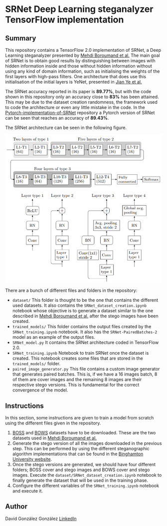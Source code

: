 # SRNet Deep Learning steganalyzer TensorFlow implementation

## Summary

This repository contains a TensorFlow 2.0 implementation of SRNet, a Deep Learning steganalyzer presented by [Mehdi Boroumand et al.](https://ieeexplore.ieee.org/document/8470101) The main goal of SRNet is to obtain good results by distinguishing between images with hidden information inside and those without hidden information without using any kind of domain information, such as initialising the weights of the first layers with high-pass filters. One architecture that does use this initialisation of the initial layers is YeNet, presented in [Jian Ye et al.](https://ieeexplore.ieee.org/document/7937836)

The SRNet accuracy reported in its paper is **89.77\%**, but with the code shown in this repository only an accuracy close to **83\%** has been attained. This may be due to the dataset creation randomness, the framework used to code the architecture or even any little mistake in the code. In the [Pytorch-implementation-of-SRNet](https://github.com/brijeshiitg/Pytorch-implementation-of-SRNet) repository a Pytorch version of SRNet can be seen that reaches an accuracy of **89.43\%**.

The SRNet architecture can be seen in the following figure.

<p align="center">
  <img src="images/SRNetArchitecture.png" alt="SRNet architecture. This figure was obtained from Mehdi Boroumand et al." width="500"/>
</p>

There are a bunch of different files and folders in the repository:

- `dataset/` This folder is thought to be the one that contains the different used datasets. It also contains the `SRNet_dataset_creation.ipynb` notebook whose objective is to generate a dataset similar to the one described in [Mehdi Boroumand et al.](https://ieeexplore.ieee.org/document/8470101) after the stego images have been created.
- `trained_models/` This folder contains the output files created by the `SRNet_training.ipynb` notebook. It also has the `SRNet-PairedBatches-2` model as an example of the output files.
- `SRNet_model.py` It contains the SRNet architecture coded in TensorFlow 2.0.
- `SRNet_training.ipynb` Notebook to train SRNet once the dataset is created. This notebook creates some files that are stored in the `trained_models/` folder.
- `paired_image_generator.py` This file contains a custom image generator that generates paired batches. This is, if we have a 16 images batch, 8 of them are cover images and the remaining 8 images are their respective stego versions. This is fundamental for the correct convergence of the model.

## Instructions

In this section, some instructions are given to train a model from scratch using the different files given in the repository.

1. [BOSS](http://agents.fel.cvut.cz/boss/) and [BOWS](http://bows2.ec-lille.fr/) datasets have to be downloaded. These are the two datasets used in [Mehdi Boroumand et al.](https://ieeexplore.ieee.org/document/8470101)
2. Generate the stego version of all the images downloaded in the previous step. This can be performed by using the different steganographic algorithm implementations that can be found in the [Binghamton University website](http://dde.binghamton.edu/download/stego_algorithms/).
3. Once the stego versions are generated, we should have four different folders; BOSS cover and stego images and BOWS cover and stego images. Execute the `dataset/SRNet_dataset_creation.ipynb` notebook to finally generate the dataset that will be used in the training phase.
4. Configure the different variables of the `SRNet_training.ipynb` notebook and execute it.

## Author
David González González <a href="https://www.linkedin.com/in/david-gonzalez-gonzalez/">LinkedIn</a>
